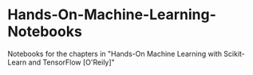 # Hands-On-Machine-Learning-Notebooks
Notebooks for the chapters in "Hands-On Machine Learning with Scikit-Learn and TensorFlow [O'Reily]"
